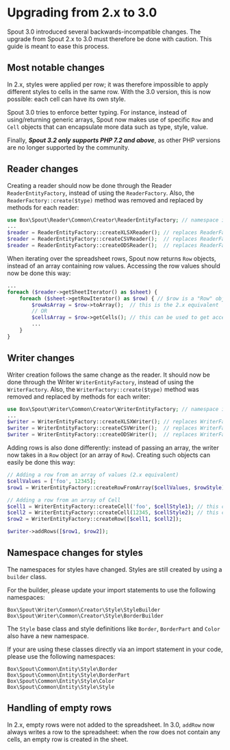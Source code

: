 Upgrading from 2.x to 3.0
=========================

Spout 3.0 introduced several backwards-incompatible changes. The upgrade from Spout 2.x to 3.0 must therefore be done with caution.
This guide is meant to ease this process.

Most notable changes
--------------------
In 2.x, styles were applied per row; it was therefore impossible to apply different styles to cells in the same row.
With the 3.0 version, this is now possible: each cell can have its own style.

Spout 3.0 tries to enforce better typing. For instance, instead of using/returning generic arrays, Spout now makes use of specific `Row` and `Cell` objects that can encapsulate more data such as type, style, value.

Finally, **_Spout 3.2 only supports PHP 7.2 and above_**, as other PHP versions are no longer supported by the community.

Reader changes
--------------
Creating a reader should now be done through the Reader `ReaderEntityFactory`, instead of using the `ReaderFactory`.
Also, the `ReaderFactory::create($type)` method was removed and replaced by methods for each reader:
```php
use Box\Spout\Reader\Common\Creator\ReaderEntityFactory; // namespace is no longer "Box\Spout\Reader"
...
$reader = ReaderEntityFactory::createXLSXReader(); // replaces ReaderFactory::create(Type::XLSX)
$reader = ReaderEntityFactory::createCSVReader();  // replaces ReaderFactory::create(Type::CSV)
$reader = ReaderEntityFactory::createODSReader();  // replaces ReaderFactory::create(Type::ODS)
```

When iterating over the spreadsheet rows, Spout now returns `Row` objects, instead of an array containing row values. Accessing the row values should now be done this way:
```php
...
foreach ($reader->getSheetIterator() as $sheet) {
    foreach ($sheet->getRowIterator() as $row) { // $row is a "Row" object, not an array
        $rowAsArray = $row->toArray();  // this is the 2.x equivalent
        // OR
        $cellsArray = $row->getCells(); // this can be used to get access to cells' details
        ... 
    }
}
```

Writer changes
--------------
Writer creation follows the same change as the reader. It should now be done through the Writer `WriterEntityFactory`, instead of using the `WriterFactory`.
Also, the `WriterFactory::create($type)` method was removed and replaced by methods for each writer:

```php
use Box\Spout\Writer\Common\Creator\WriterEntityFactory; // namespace is no longer "Box\Spout\Writer"
...
$writer = WriterEntityFactory::createXLSXWriter(); // replaces WriterFactory::create(Type::XLSX)
$writer = WriterEntityFactory::createCSVWriter();  // replaces WriterFactory::create(Type::CSV)
$writer = WriterEntityFactory::createODSWriter();  // replaces WriterFactory::create(Type::ODS)
```

Adding rows is also done differently: instead of passing an array, the writer now takes in a `Row` object (or an array of `Row`). Creating such objects can easily be done this way:
```php
// Adding a row from an array of values (2.x equivalent)
$cellValues = ['foo', 12345];
$row1 = WriterEntityFactory::createRowFromArray($cellValues, $rowStyle);

// Adding a row from an array of Cell
$cell1 = WriterEntityFactory::createCell('foo', $cellStyle1); // this cell has its own style
$cell2 = WriterEntityFactory::createCell(12345, $cellStyle2); // this cell has its own style
$row2 = WriterEntityFactory::createRow([$cell1, $cell2]);

$writer->addRows([$row1, $row2]);
```

Namespace changes for styles
-----------------
The namespaces for styles have changed. Styles are still created by using a `builder` class.

For the builder, please update your import statements to use the following namespaces:

    Box\Spout\Writer\Common\Creator\Style\StyleBuilder
    Box\Spout\Writer\Common\Creator\Style\BorderBuilder

The `Style` base class and style definitions like `Border`, `BorderPart` and `Color` also have a new namespace.

If your are using these classes directly via an import statement in your code, please use the following namespaces:

    Box\Spout\Common\Entity\Style\Border
    Box\Spout\Common\Entity\Style\BorderPart
    Box\Spout\Common\Entity\Style\Color
    Box\Spout\Common\Entity\Style\Style

Handling of empty rows
----------------------
In 2.x, empty rows were not added to the spreadsheet.
In 3.0, `addRow` now always writes a row to the spreadsheet: when the row does not contain any cells, an empty row is created in the sheet.
